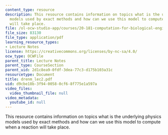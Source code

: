 ```yaml
---
content_type: resource
description: This resource contains information on topics what is the underlying physics
  models used by exact methods and how can we use this model to compute when a reaction
  will take place.
file: /ol-ocw-studio-app/courses/20-181-computation-for-biological-engineers-fall-2006/d9cbe18b3f9400580cf68f775e1a597a_drenm_lec2.pdf
file_size: 83130
file_type: application/pdf
learning_resource_types:
- Lecture Notes
license: https://creativecommons.org/licenses/by-nc-sa/4.0/
ocw_type: OCWFile
parent_title: Lecture Notes
parent_type: CourseSection
parent_uid: 2d1c8ea9-0fdf-3dea-77c3-d175b103a31c
resourcetype: Document
title: drenm_lec2.pdf
uid: d9cbe18b-3f94-0058-0cf6-8f775e1a597a
video_files:
  video_thumbnail_file: null
video_metadata:
  youtube_id: null
---
```

This resource contains information on topics what is the underlying physics models used by exact methods and how can we use this model to compute when a reaction will take place.